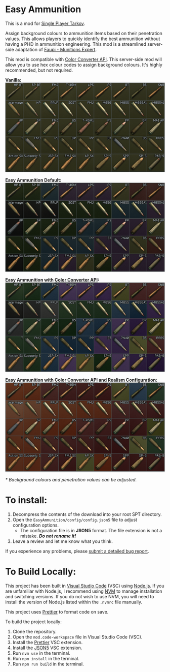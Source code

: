 # Easy Ammunition

This is a mod for [Single Player Tarkov](https://www.sp-tarkov.com/).

Assign background colours to ammunition items based on their penetration values. This allows players to quickly identify the best ammunition without having a PHD in ammunition engineering. This mod is a streamlined server-side adaptation of [Faupi - Munitions Expert](https://hub.sp-tarkov.com/files/file/554-faupi-munitions-expert/)​.

This mod is compatible with [Color Converter API](https://hub.sp-tarkov.com/files/file/1509-color-converter-api/). This server-side mod will allow you to use hex colour codes to assign background colours. It's highly recommended, but not required.

**Vanilla:**
![Before Mod](https://raw.githubusercontent.com/refringe/EasyAmmunition/master/images/Vanilla.png)

**Easy Ammunition Default:**
![After Mod](https://raw.githubusercontent.com/refringe/EasyAmmunition/master/images/Default.png)

**Easy Ammunition with [Color Converter API](https://hub.sp-tarkov.com/files/file/1509-color-converter-api/):**
![With Color Converter API](https://raw.githubusercontent.com/refringe/EasyAmmunition/master/images/ColorConverter.png)

**Easy Ammunition with [Color Converter API](https://hub.sp-tarkov.com/files/file/1509-color-converter-api/) and Realism Configuration:**
![With Color Converter API & Realism Config](https://raw.githubusercontent.com/refringe/EasyAmmunition/master/images/Realism.png)

_\* Background colours and penetration values can be adjusted._

# To install:

1. Decompress the contents of the download into your root SPT directory.
2. Open the `EasyAmmunition/config/config.json5` file to adjust configuration options.
    - The configuration file is in **JSON5** format. The file extension is not a mistake. **_Do not rename it!_**
3. Leave a review and let me know what you think.

If you experience any problems, please [submit a detailed bug report](https://github.com/refringe/EasyAmmunition/issues).

# To Build Locally:

This project has been built in [Visual Studio Code](https://code.visualstudio.com/) (VSC) using [Node.js](https://nodejs.org/). If you are unfamiliar with Node.js, I recommend using [NVM](https://github.com/nvm-sh/nvm) to manage installation and switching versions. If you do not wish to use NVM, you will need to install the version of Node.js listed within the `.nvmrc` file manually.

This project uses [Prettier](https://prettier.io/) to format code on save.

To build the project locally:

1. Clone the repository.
2. Open the `mod.code-workspace` file in Visual Studio Code (VSC).
3. Install the [Prettier](https://marketplace.visualstudio.com/items?itemName=esbenp.prettier-vscode) VSC extension.
4. Install the [JSON5](https://marketplace.visualstudio.com/items?itemName=mrmlnc.vscode-json5) VSC extension.
5. Run `nvm use` in the terminal.
6. Run `npm install` in the terminal.
7. Run `npm run build` in the terminal.
